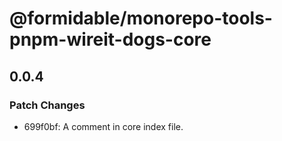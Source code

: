 # @formidable/monorepo-tools-pnpm-wireit-dogs-core

## 0.0.4

### Patch Changes

- 699f0bf: A comment in core index file.
